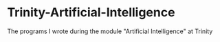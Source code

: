 # Trinity-Artificial-Intelligence
The programs I wrote during the module "Artificial Intelligence" at Trinity
